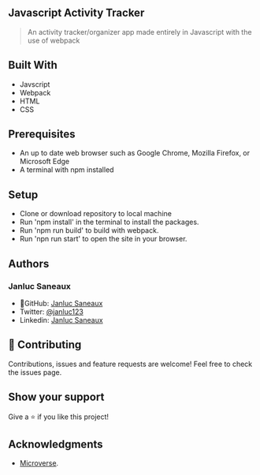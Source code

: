 ## Javascript Activity Tracker

> An activity tracker/organizer app made entirely in Javascript with the use of webpack


## Built With

- Javscript
- Webpack
- HTML
- CSS

## Prerequisites

- An up to date web browser such as Google Chrome, Mozilla Firefox, or Microsoft Edge
- A terminal with npm installed

## Setup
- Clone or download repository to local machine
- Run 'npm install' in the terminal to install the packages.
- Run 'npm run build' to build with webpack.
- Run 'npn run start' to open the site in your browser.

## Authors
### Janluc Saneaux
- 👤GitHub: [Janluc Saneaux](https://github.com/janluc)
- Twitter: [@janluc123](https://twitter.com/janluc123)
- Linkedin: [Janluc Saneaux](https://www.linkedin.com/in/janluc-saneaux-91707a1b4/)

## 🤝 Contributing

Contributions, issues and feature requests are welcome!
Feel free to check the issues page.

## Show your support

Give a ⭐️ if you like this project!

## Acknowledgments

- [Microverse](https://www.microverse.org/).
